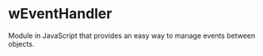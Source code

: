 # wEventHandler
Module in JavaScript that provides an easy way to manage events between objects.





